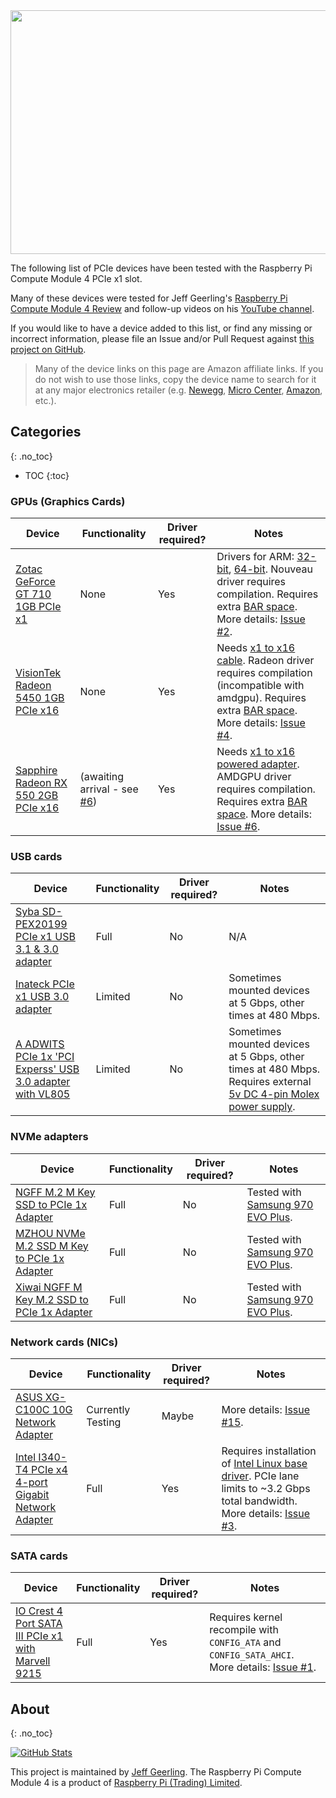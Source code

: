 <img src="{{ site.url }}/images/cm4-pcie-cards.jpeg" style="display: block; margin: auto;" width="600" height="390" />

The following list of PCIe devices have been tested with the Raspberry Pi Compute Module 4 PCIe x1 slot.

Many of these devices were tested for Jeff Geerling's [Raspberry Pi Compute Module 4 Review](https://www.jeffgeerling.com/blog/2020/raspberry-pi-compute-module-4-review) and follow-up videos on his [YouTube channel](https://www.youtube.com/c/JeffGeerling).

If you would like to have a device added to this list, or find any missing or incorrect information, please file an Issue and/or Pull Request against [this project on GitHub](https://github.com/geerlingguy/raspberry-pi-pcie-devices).

> Many of the device links on this page are Amazon affiliate links. If you do not wish to use those links, copy the device name to search for it at any major electronics retailer (e.g. [Newegg](https://www.newegg.com), [Micro Center](https://www.microcenter.com), [Amazon](https://www.amazon.com), etc.).

## Categories
{: .no_toc}

- TOC
{:toc}

### GPUs (Graphics Cards)

| Device | Functionality | Driver required? | Notes |
| ------ | ------------- | ---------------- | ----- |
| [Zotac GeForce GT 710 1GB PCIe x1](https://amzn.to/3mdy1LE) | None | Yes | Drivers for ARM: [32-bit](https://www.nvidia.com/en-us/drivers/unix/linux-arm-display-archive/), [64-bit](https://www.nvidia.com/en-us/drivers/unix/linux-aarch64-archive/). Nouveau driver requires compilation. Requires extra [BAR space](https://gist.github.com/geerlingguy/9d78ea34cab8e18d71ee5954417429df). More details: [Issue #2](https://github.com/geerlingguy/raspberry-pi-pcie-devices/issues/2). |
| [VisionTek Radeon 5450 1GB PCIe x16](https://amzn.to/2Hh6KcI) | None | Yes | Needs [x1 to x16 cable](https://amzn.to/2ThfzFD). Radeon driver requires compilation (incompatible with amdgpu). Requires extra [BAR space](https://gist.github.com/geerlingguy/9d78ea34cab8e18d71ee5954417429df). More details: [Issue #4](https://github.com/geerlingguy/raspberry-pi-pcie-devices/issues/4). |
| [Sapphire Radeon RX 550 2GB PCIe x16](https://amzn.to/34vadwW) | (awaiting arrival - see [#6](https://github.com/geerlingguy/raspberry-pi-pcie-devices/issues/6)) | Yes | Needs [x1 to x16 powered adapter](https://amzn.to/3dZQM2u). AMDGPU driver requires compilation. Requires extra [BAR space](https://gist.github.com/geerlingguy/9d78ea34cab8e18d71ee5954417429df). More details: [Issue #6](https://github.com/geerlingguy/raspberry-pi-pcie-devices/issues/6).

### USB cards

| Device | Functionality | Driver required? | Notes |
| ------ | ------------- | ---------------- | ----- |
| [Syba SD-PEX20199 PCIe x1 USB 3.1 & 3.0 adapter](https://amzn.to/31yArwD) | Full | No | N/A |
| [Inateck PCIe x1 USB 3.0 adapter](https://amzn.to/3oplt67) | Limited | No | Sometimes mounted devices at 5 Gbps, other times at 480 Mbps. |
| [A ADWITS PCIe 1x 'PCI Experss' USB 3.0 adapter with VL805](https://amzn.to/37CKTHr) | Limited | No | Sometimes mounted devices at 5 Gbps, other times at 480 Mbps. Requires external [5v DC 4-pin Molex power supply](https://amzn.to/37Cy0NA). |

### NVMe adapters

| Device | Functionality | Driver required? | Notes |
| ------ | ------------- | ---------------- | ----- |
| [NGFF M.2 M Key SSD to PCIe 1x Adapter](https://amzn.to/37tfWW1) | Full | No | Tested with [Samsung 970 EVO Plus](https://amzn.to/3mfJM4a). |
| [MZHOU NVMe M.2 SSD M Key to PCIe 1x Adapter](https://amzn.to/3maJ6NF) | Full | No | Tested with [Samsung 970 EVO Plus](https://amzn.to/3mfJM4a). |
| [Xiwai NGFF M Key M.2 SSD to PCIe 1x Adapter](https://amzn.to/3ogoQvL) | Full | No | Tested with [Samsung 970 EVO Plus](https://amzn.to/3mfJM4a). |

### Network cards (NICs)

| Device | Functionality | Driver required? | Notes |
| ------ | ------------- | ---------------- | ----- |
| [ASUS XG-C100C 10G Network Adapter](https://amzn.to/38wYOiL) | Currently Testing | Maybe | More details: [Issue #15](https://github.com/geerlingguy/raspberry-pi-pcie-devices/issues/15). |
| [Intel I340-T4 PCIe x4 4-port Gigabit Network Adapter](https://amzn.to/37vHQR6) | Full | Yes | Requires installation of [Intel Linux base driver](https://www.intel.com/content/www/us/en/support/articles/000005480/network-and-i-o/ethernet-products.html). PCIe lane limits to ~3.2 Gbps total bandwidth. More details: [Issue #3](https://github.com/geerlingguy/raspberry-pi-pcie-devices/issues/3). |

### SATA cards

| Device | Functionality | Driver required? | Notes |
| ------ | ------------- | ---------------- | ----- |
| [IO Crest 4 Port SATA III PCIe x1 with Marvell 9215](https://amzn.to/2HpEWCP) | Full | Yes | Requires kernel recompile with `CONFIG_ATA` and `CONFIG_SATA_AHCI`. More details: [Issue #1](https://github.com/geerlingguy/raspberry-pi-pcie-devices/issues/1). |

## About
{: .no_toc}

[![GitHub Stats](https://github-readme-stats.vercel.app/api/pin?username=geerlingguy&repo=raspberry-pi-pcie-devices&show_icons=true&hide_border=true&show_owner=true&theme=graywhite)](https://github.com/geerlingguy/raspberry-pi-pcie-devices)

This project is maintained by [Jeff Geerling](https://www.jeffgeerling.com). The Raspberry Pi Compute Module 4 is a product of [Raspberry Pi (Trading) Limited](https://www.raspberrypi.org/about/).
